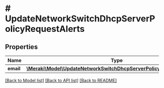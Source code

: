 # # UpdateNetworkSwitchDhcpServerPolicyRequestAlerts

## Properties

Name | Type | Description | Notes
------------ | ------------- | ------------- | -------------
**email** | [**\Meraki\Model\UpdateNetworkSwitchDhcpServerPolicyRequestAlertsEmail**](UpdateNetworkSwitchDhcpServerPolicyRequestAlertsEmail.md) |  | [optional]

[[Back to Model list]](../../README.md#models) [[Back to API list]](../../README.md#endpoints) [[Back to README]](../../README.md)
